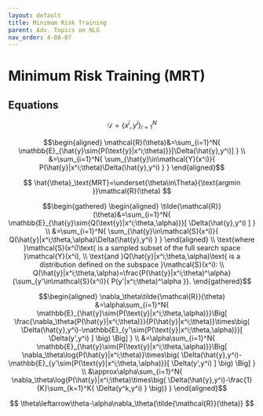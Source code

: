 ```yaml
---
layout: default
title: Minimum Risk Training
parent: Adv. Topics on NLG
nav_order: 4-08-07
---
```


# Minimum Risk Training \(MRT\)

## Equations

$$
\mathcal{D}=\{x^i,y^i\}_{i=1}^N
$$

$$\begin{aligned}
\mathcal{R}(\theta)&=\sum_{i=1}^N{
    \mathbb{E}_{\hat{y}\sim{P(\text{y}|x^i;\theta)}}[\Delta(\hat{y},y^i)]
} \\
&=\sum_{i=1}^N{
    \sum_{\hat{y}\in\mathcal{Y}(x^i)}{
        P(\hat{y}|x^i;\theta)\Delta(\hat{y},y^i)
    }
}
\end{aligned}$$

$$
\hat{\theta}_\text{MRT}=\underset{\theta\in\Theta}{\text{argmin }}\mathcal{R}(\theta)
$$

$$\begin{gathered}
\begin{aligned}
\tilde{\mathcal{R}}(\theta)&=\sum_{i=1}^N{
    \mathbb{E}_{\hat{y}\sim{Q(\text{y}|x^i;\theta,\alpha)}}[
        \Delta(\hat{y},y^i)
    ]
} \\
&=\sum_{i=1}^N{
    \sum_{\hat{y}\in\mathcal{S}(x^i)}{
        Q(\hat{y}|x^i;\theta,\alpha)\Delta(\hat{y},y^i)
    }
}
\end{aligned} \\
\text{where }\mathcal{S}(x^i)\text{ is a sampled subset of the full search space }\mathcal{Y}(x^i), \\
\text{and }Q(\hat{y}|x^i;\theta,\alpha)\text{ is a distribution defined on the subspace }\mathcal{S}(x^i): \\
Q(\hat{y}|x^i;\theta,\alpha)=\frac{P(\hat{y}|x^i;\theta)^\alpha}{\sum_{y'\in\mathcal{S}(x^i)}{
    P(y'|x^i;\theta)^\alpha
}}.
\end{gathered}$$

$$\begin{aligned}
\nabla_\theta\tilde{\mathcal{R}}(\theta)
&=\alpha\sum_{i=1}^N{
    \mathbb{E}_{\hat{y}\sim{P(\text{y}|x^i;\theta,\alpha)}}\Big[
        \frac{\nabla_\theta{P(\hat{y}|x^i;\theta)}}{P(\hat{y}|x^i;\theta)}\times\big(
            \Delta(\hat{y},y^i)-\mathbb{E}_{y'\sim{P(\text{y}|x^i;\theta,\alpha)}}[
                \Delta(y',y^i)
            ]
        \big)
    \Big]
} \\
&=\alpha\sum_{i=1}^N{
    \mathbb{E}_{\hat{y}\sim{P(\text{y}|x^i;\theta,\alpha)}}\Big[
        \nabla_\theta\log{P(\hat{y}|x^i;\theta)}\times\big(
            \Delta(\hat{y},y^i)-\mathbb{E}_{y'\sim{P(\text{y}|x^i;\theta,\alpha)}}[
                \Delta(y',y^i)
            ]
        \big)
    \Big]
} \\
&\approx\alpha\sum_{i=1}^N{
    \nabla_\theta\log{P(\hat{y}|x^i;\theta)\times\big(
        \Delta(\hat{y},y^i)-\frac{1}{K}\sum_{k=1}^K{
            \Delta(y^k,y^i)
        }
    \big)}
}
\end{aligned}$$

$$
\theta\leftarrow\theta-\alpha\nabla_\theta{\tilde{\mathcal{R}}(\theta)}
$$
